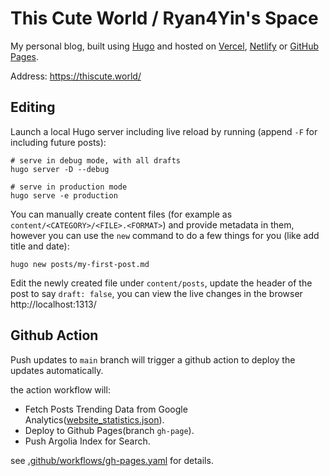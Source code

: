 # This Cute World / Ryan4Yin's Space

My personal blog, built using [Hugo](https://github.com/gohugoio/hugo) and hosted on [Vercel](https://vercel.com/dashboard/usage), [Netlify](https://app.netlify.com/) or [GitHub Pages](https://pages.github.com/).

Address: https://thiscute.world/

## Editing

Launch a local Hugo server including live reload by running (append `-F` for including future posts):

```shell
# serve in debug mode, with all drafts
hugo server -D --debug

# serve in production mode
hugo serve -e production
```

You can manually create content files (for example as `content/<CATEGORY>/<FILE>.<FORMAT>`) and provide metadata in them, however you can use the `new` command to do a few things for you (like add title and date):

```shell
hugo new posts/my-first-post.md
```

Edit the newly created file under `content/posts`, update the header of the post to say `draft: false`,
you can view the live changes in the browser http://localhost:1313/


## Github Action

Push updates to `main` branch will trigger a github action to deploy the updates automatically.

the action workflow will:

- Fetch Posts Trending Data from Google Analytics([website_statistics.json](./data/website_statistics.json)).
- Deploy to Github Pages(branch `gh-page`).
- Push Argolia Index for Search.

see [.github/workflows/gh-pages.yaml](/.github/workflows/gh-pages.yaml) for details.

